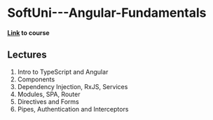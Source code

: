 # SoftUni---Angular-Fundamentals

#### [Link](https://softuni.bg/trainings/2311/angular-fundamentals-march-2019#lesson-11146) to course

## Lectures
1. Intro to TypeScript and Angular
2. Components
3. Dependency Injection, RxJS, Services
4. Modules, SPA, Router
5. Directives and Forms
6. Pipes, Authentication and Interceptors
